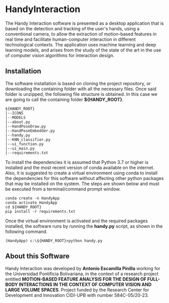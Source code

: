 # HandyInteraction

The Handy Interaction software is presented as a desktop application that is based on the detection and tracking of the 
user's hands, using a conventional camera, to allow the extraction of motion-based features in real time and facilitate 
human-computer interaction in different technological contexts. The application uses machine learning and deep learning 
models, and arises from the study of the state of the art in the use of computer vision algorithms for interaction 
design.

## Installation
The software installation is based on cloning the project repository, or downloading the containing folder with all the 
necessary files. Once said folder is unzipped, the following file structure is obtained. In this case we are going to 
call the containing folder **${HANDY_ROOT}**.
```
${HANDY_ROOT}
|--ICONS
|--MODELS
|--about.py
|--HandPoseDraw.py
|--HandPoseEmbedder.py
|--handy.py
|--KNN_classifier.py
|--ui_function.py
|--ui_main.py
|--requirements.txt
```

To install the dependencies it is assumed that Python 3.7 or higher is installed and the most recent version of conda 
available on the internet. Also, it is suggested to create a virtual environment using conda to install the dependencies 
for this software without affecting other python packages that may be installed on the system. The steps are shown below 
and must be executed from a terminal/command prompt window.

    conda create -n HandyApp
    conda activate HandyApp
    cd ${HANDY_ROOT}
    pip install -r requirements.txt

Once the virtual environment is activated and the required packages installed, the software runs by running the 
**handy.py** script, as shown in the following command.
```
(HandyApp) c:\${HANDY_ROOT}>python handy.py
``` 
 
 
## About this Software
Handy Interaction was developed by **Antonio Escamilla Pinilla** working for the Universidad Pontificia Bolivariana, in 
the context of a research project entitled **MOTION-BASED FEATURE ANALYSIS FOR THE DESIGN OF FULL-BODY INTERACTIONS IN 
THE CONTEXT OF COMPUTER VISION AND LARGE VOLUME SPACES**. Project funded by the Research Center for Development and 
Innovation CIDI-UPB with number 584C-05/20-23.
